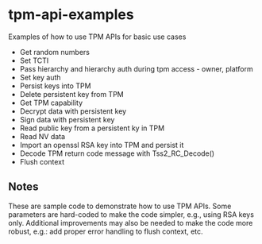 # tpm-api-examples
Examples of how to use TPM APIs for basic use cases
- Get random numbers
- Set TCTI
- Pass hierarchy and hierarchy auth during tpm access - owner, platform
- Set key auth
- Persist keys into TPM
- Delete persistent key from TPM
- Get TPM capability
- Decrypt data with persistent key
- Sign data with persistent key
- Read public key from a persistent ky in TPM
- Read NV data
- Import an openssl RSA key into TPM and persist it
- Decode TPM return code message with Tss2_RC_Decode()
- Flush context

## Notes
These are sample code to demonstrate how to use TPM APIs. Some parameters are hard-coded to make the code simpler, e.g., using RSA keys only. Additional improvements may also be needed to make the code more robust, e.g.: add proper error handling to flush context, etc.
